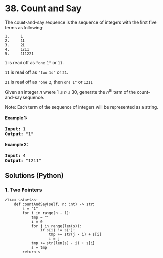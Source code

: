 # 38. Count and Say
The count-and-say sequence is the sequence of integers with the first five terms as following:

```
1.     1
2.     11
3.     21
4.     1211
5.     111221
```

```1``` is read off as ```"one 1"``` or ```11```.

```11``` is read off as ```"two 1s"``` or ```21```.

```21``` is read off as ```"one 2```, then ```one 1"``` or ```1211```.

Given an integer *n* where 1 ≤ *n* ≤ 30, generate the *n*<sup>th</sup> term of the count-and-say sequence.

Note: Each term of the sequence of integers will be represented as a string.

#### Example 1:
<pre>
<strong>Input:</strong> 1
<strong>Output:</strong> "1"
</pre>

#### Example 2:
<pre>
<strong>Input:</strong> 4
<strong>Output:</strong> "1211"
</pre>

## Solutions (Python)

### 1. Two Pointers
```Python3
class Solution:
    def countAndSay(self, n: int) -> str:
        s = "1"
        for i in range(n - 1):
            tmp = ""
            i = 0
            for j in range(len(s)):
                if s[i] != s[j]:
                    tmp += str(j - i) + s[i]
                    i = j
            tmp += str(len(s) - i) + s[i]
            s = tmp
        return s
```
